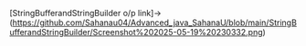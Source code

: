 [StringBufferandStringBuilder o/p link]->(https://github.com/Sahanau04/Advanced_java_SahanaU/blob/main/StringBufferandStringBuilder/Screenshot%202025-05-19%20230332.png)
